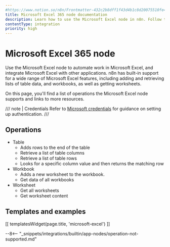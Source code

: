 ```yaml
---
#https://www.notion.so/n8n/Frontmatter-432c2b8dff1f43d4b1c8d20075510fe4
title: Microsoft Excel 365 node documentation
description: Learn how to use the Microsoft Excel node in n8n. Follow technical documentation to integrate Microsoft Excel node into your workflows.
contentType: integration
priority: high
---
```


# Microsoft Excel 365 node

Use the Microsoft Excel node to automate work in Microsoft Excel, and integrate Microsoft Excel with other applications. n8n has built-in support for a wide range of Microsoft Excel features, including adding and retrieving lists of table data, and workbooks, as well as getting worksheets. 

On this page, you'll find a list of operations the Microsoft Excel node supports and links to more resources.

/// note | Credentials
Refer to [Microsoft credentials](/integrations/builtin/credentials/microsoft/) for guidance on setting up authentication.
///

## Operations

* Table
    * Adds rows to the end of the table
    * Retrieve a list of table columns
    * Retrieve a list of table rows
    * Looks for a specific column value and then returns the matching row
* Workbook
    * Adds a new worksheet to the workbook.
    * Get data of all workbooks
* Worksheet
    * Get all worksheets
    * Get worksheet content

## Templates and examples

<!-- see https://www.notion.so/n8n/Pull-in-templates-for-the-integrations-pages-37c716837b804d30a33b47475f6e3780 -->
[[ templatesWidget(page.title, 'microsoft-excel') ]]

--8<-- "_snippets/integrations/builtin/app-nodes/operation-not-supported.md"
